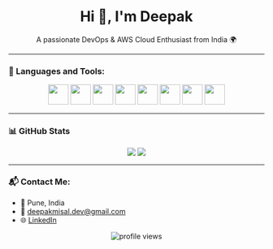 <h1 align="center">Hi 👋, I'm Deepak</h1>
<p align="center">A passionate DevOps & AWS Cloud Enthusiast from India 🌍</p>

---

### 🧰 Languages and Tools:
<p align="center">
  <img src="https://cdn.jsdelivr.net/gh/devicons/devicon/icons/aws/aws-original.svg" width="40" height="40"/>
  <img src="https://cdn.jsdelivr.net/gh/devicons/devicon/icons/docker/docker-original.svg" width="40" height="40"/>
  <img src="https://cdn.jsdelivr.net/gh/devicons/devicon/icons/kubernetes/kubernetes-plain.svg" width="40" height="40"/>
  <img src="https://cdn.jsdelivr.net/gh/devicons/devicon/icons/linux/linux-original.svg" width="40" height="40"/>
  <img src="https://cdn.jsdelivr.net/gh/devicons/devicon/icons/terraform/terraform-original.svg" width="40" height="40"/>
  <img src="https://cdn.jsdelivr.net/gh/devicons/devicon/icons/ansible/ansible-original.svg" width="40" height="40"/>
  <img src="https://cdn.jsdelivr.net/gh/devicons/devicon/icons/git/git-original.svg" width="40" height="40"/>
  <img src="https://cdn.jsdelivr.net/gh/devicons/devicon/icons/github/github-original.svg" width="40" height="40"/>
</p>

---

### 📊 GitHub Stats
<p align="center">
  <img src="https://github-readme-stats.vercel.app/api?username=DEEPAKMISAL01&show_icons=true&theme=tokyonight" />
  <img src="https://github-readme-streak-stats.herokuapp.com/?user=DEEPAKMISAL01&theme=tokyonight" />
</p>

---

### 📬 Contact Me:
- 📍 Pune, India  
- 📧 deepakmisal.dev@gmail.com  
- 🌐 [LinkedIn](https://www.linkedin.com/in/deepak-misal-412b9b265/)  
<p align="center"> <img src="https://komarev.com/ghpvc/?username=DEEPAKMISAL01&label=Profile%20views&color=0e75b6&style=flat" alt="profile views" /> </p>
